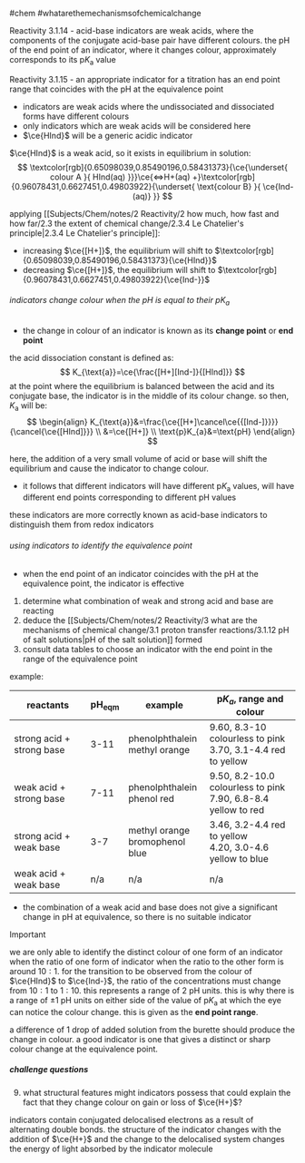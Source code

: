 #chem #whatarethemechanismsofchemicalchange

Reactivity 3.1.14 - acid-base indicators are weak acids, where the components of the conjugate acid-base pair have different colours. the pH of the end point of an indicator, where it changes colour, approximately corresponds to its $\text{p}K_{\text{a}}$ value

Reactivity 3.1.15 - an appropriate indicator for a titration has an end point range that coincides with the pH at the equivalence point

- indicators are weak acids where the undissociated and dissociated forms have different colours
- only indicators which are weak acids will be considered here
- $\ce{HInd}$ will be a generic acidic indicator

$\ce{HInd}$ is a weak acid, so it exists in equilibrium in solution:
$$
\textcolor[rgb]{0.65098039,0.85490196,0.58431373}{\ce{\underset{ colour A }{ HInd(aq) }}}\ce{<=>H+(aq) +}\textcolor[rgb]{0.96078431,0.6627451,0.49803922}{\underset{ \text{colour B} }{ \ce{Ind-(aq)} }}
$$

applying [[Subjects/Chem/notes/2 Reactivity/2 how much, how fast and how far/2.3 the extent of chemical change/2.3.4 Le Chatelier's principle|2.3.4 Le Chatelier's principle]]:
- increasing $\ce{[H+]}$, the equilibrium will shift to $\textcolor[rgb]{0.65098039,0.85490196,0.58431373}{\ce{HInd}}$
- decreasing $\ce{[H+]}$, the equilibrium will shift to $\textcolor[rgb]{0.96078431,0.6627451,0.49803922}{\ce{Ind-}}$

###### indicators change colour when the $\text{pH}$ is equal to their $\text{p}K_{\text{a}}$
- the change in colour of an indicator is known as its **change point** or **end point**

the acid dissociation constant is defined as:
$$
K_{\text{a}}=\ce{\frac{[H+][Ind-]}{[HInd]}}
$$
at the point where the equilibrium is balanced between the acid and its conjugate base, the indicator is in the middle of its colour change. so then, $K_{\text{a}}$ will be:
$$
\begin{align}
K_{\text{a}}&=\frac{\ce{[H+]\cancel\ce{{[Ind-]}}}}{\cancel{\ce{[HInd]}}} \\
&=\ce{[H+]} \\
\text{p}K_{a}&=\text{pH}
\end{align}
$$

here, the addition of a very small volume of acid or base will shift the equilibrium and cause the indicator to change colour.

- it follows that different indicators will have different $\text{p}K_{\text{a}}$ values, will have different end points corresponding to different $\text{pH}$ values

these indicators are more correctly known as acid-base indicators to distinguish them from redox indicators

###### using indicators to identify the equivalence point
- when the end point of an indicator coincides with the $\text{pH}$ at the equivalence point, the indicator is effective

1. determine what combination of weak and strong acid and base are reacting
2. deduce the [[Subjects/Chem/notes/2 Reactivity/3 what are the mechanisms of chemical change/3.1 proton transfer reactions/3.1.12 pH of salt solutions|pH of the salt solution]] formed
3. consult data tables to choose an indicator with the end point in the range of the equivalence point

example:

| reactants                 | $\text{pH}_{\text{eqm}}$ | example                           | $\text{p}K_{a}$, range and colour                                |
| ------------------------- | ------------------------ | --------------------------------- | ---------------------------------------------------------------- |
| strong acid + strong base | 3-11                     | phenolphthalein<br>methyl orange  | 9.60, 8.3-10 colourless to pink<br>3.70, 3.1-4.4 red to yellow   |
| weak acid + strong base   | 7-11                     | phenolphthalein<br>phenol red     | 9.50, 8.2-10.0 colourless to pink<br>7.90, 6.8-8.4 yellow to red |
| strong acid + weak base   | 3-7                      | methyl orange<br>bromophenol blue | 3.46, 3.2-4.4 red to yellow<br>4.20, 3.0-4.6 yellow to blue      |
| weak acid + weak base     | n/a                      | n/a                               | n/a                                                              |

- the combination of a weak acid and base does not give a significant change in $\text{pH}$ at equivalence, so there is no suitable indicator


> [!important] 
> we are only able to identify the distinct colour of one form of an indicator when the ratio of one form of indicator when the ratio to the other form is around $10:1$. for the transition to be observed from the colour of $\ce{HInd}$ to $\ce{Ind-}$, the ratio of the concentrations must change from $10:1$ to $1:10$. this represents a range of 2 $\text{pH}$ units. this is why there is a range of $\pm1\text{ pH}$ units on either side of the value of $\text{p}K_{\text{a}}$ at which the eye can notice the colour change. this is given as the **end point range**.

a difference of 1 drop of added solution from the burette should produce the change in colour. a good indicator is one that gives a distinct or sharp colour change at the equivalence point.

##### challenge questions
9. what structural features might indicators possess that could explain the fact that they change colour on gain or loss of $\ce{H+}$?

indicators contain conjugated delocalised electrons as a result of alternating double bonds. the structure of the indicator changes with the addition of $\ce{H+}$ and the change to the delocalised system changes the energy of light absorbed by the indicator molecule

